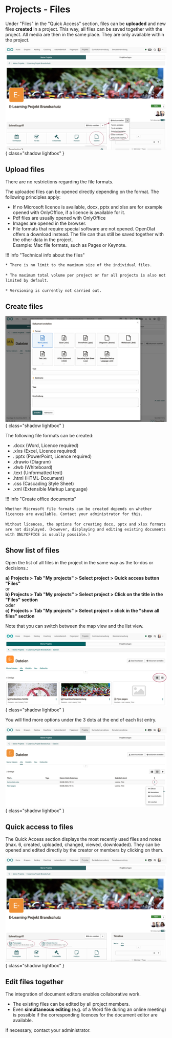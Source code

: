 # Projects - Files

Under "Files" in the "Quick Access" section, files can be **uploaded** and new files **created** in a project. This way, all files can be saved together with the project. All media are then in the same place.  They are only available within the project.

![projekte_datei_erstellen_hochladen_v1_de.png](assets/projekte_datei_erstellen_hochladen_v1_de.png){ class="shadow lightbox" }

## Upload files

There are no restrictions regarding the file formats.

The uploaded files can be opened directly depending on the format. 
The following principles apply:

- If no Microsoft licence is available, docx, pptx and xlsx are for example opened with OnlyOffice, if a licence is available for it.
- Pdf files are usually opened with OnlyOffice
- Images are opened in the browser.
- File formats that require special software are not opened. OpenOlat offers a download instead. The file can thus still be saved together with the other data in the project.<br>Example: Mac file formats, such as Pages or Keynote.


!!! info "Technical info about the files"

    * There is no limit to the maximum size of the individual files.
    
    * The maximum total volume per project or for all projects is also not limited by default.

    * Versioning is currently not carried out.
 



## Create files

![projekte_dateien_dokument_erstellen_v1_de.png](assets/projekte_dateien_dokument_erstellen_v1_de.png){ class="shadow lightbox" }

The following file formats can be created:

* .docx (Word, Licence required)
* .xlxs (Excel, Licence required)
* . pptx (PowerPoint, Licence required)
* .drawio (Diagram)
* .dwb (Whiteboard)
* .text (Unformatted text)
* .html (HTML-Document)
* .css (Cascading Style Sheet)
* .xml (Extensible Markup Language)


!!! info "Create office documents"

    Whether Microsoft file formats can be created depends on whether licences are available. Contact your administrator for this.
    
    Without licences, the options for creating docx, pptx and xlsx formats are not displayed. (However, displaying and editing existing documents with ONLYOFFICE is usually possible.)


## Show list of files

Open the list of all files in the project in the same way as the to-dos or decisions.: 

**a) Projects > Tab "My projects" > Select project > Quick access button "Files"**<br>
or<br>
**b) Projects > Tab "My projects" > Select project > Click on the title in the "Files" section**<br>
oder<br>
**c) Projects > Tab "My projects" > Select project > click in the "show all files" section**

Note that you can switch between the map view and the list view.  

![projekte_dateien_kartenansicht_v1_de.png](assets/projekte_dateien_kartenansicht_v1_de.png){ class="shadow lightbox" }

You will find more options under the 3 dots at the end of each list entry.

![projekte_dateien_liste_v1_de.png](assets/projekte_dateien_liste_v1_de.png){ class="shadow lightbox" }



## Quick access to files 

The Quick Access section displays the most recently used files and notes (max. 6, created, uploaded, changed, viewed, downloaded). They can be opened and edited directly by the creator or members by clicking on them.

![projekte_dateien_schnellzugriff_v1_de.png](assets/projekte_dateien_schnellzugriff_v1_de.png){ class="shadow lightbox" }


## Edit files together 

The integration of document editors enables collaborative work.

* The existing files can be edited by all project members.
* Even **simultaneous editing** (e.g. of a Word file during an online meeting) is possible if the corresponding licences for the document editor are available.

If necessary, contact your administrator.